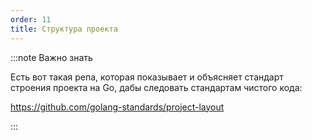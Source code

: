 ```yaml
---
order: 11
title: Структура проекта
---
```


:::note Важно знать

Есть вот такая репа, которая показывает и объясняет стандарт строения проекта на Go, дабы следовать стандартам чистого кода:

<https://github.com/golang-standards/project-layout>

:::


